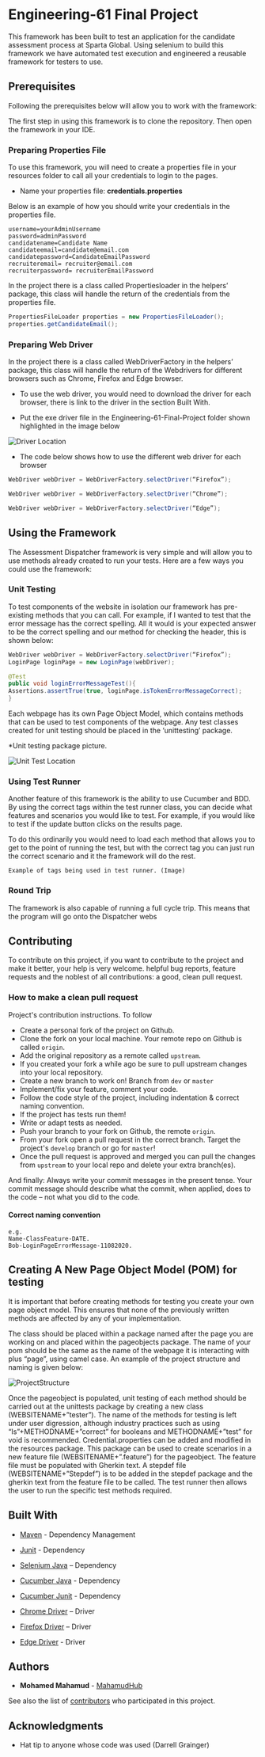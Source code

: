 # Engineering-61 Final Project

This framework has been built to test an application for the candidate assessment process at Sparta Global. Using selenium to build this framework we have automated test execution and engineered a reusable framework for testers to use. 


## Prerequisites

Following the prerequisites below will allow you to work with the framework: 

The first step in using this framework is to clone the repository. Then open the framework in your IDE.

### Preparing Properties File

To use this framework, you will need to create a properties file in your resources folder to call all your credentials to login to the pages.

- Name your properties file: **credentials.properties**

Below is an example of how you should write your credentials in the properties file.
```
username=yourAdminUsername
password=adminPassword
candidatename=Candidate Name
candidateemail=candidate@email.com
candidatepassword=CandidateEmailPassword
recruiteremail= recruiter@email.com
recruiterpassword= recruiterEmailPassword
```
In the project there is a class called Propertiesloader in the helpers’ package, this class will handle the return of the credentials from the properties file.


 ```java 
PropertiesFileLoader properties = new PropertiesFileLoader();
properties.getCandidateEmail();

 ```

### Preparing Web Driver

In the project there is a class called WebDriverFactory in the helpers’ package, this class will handle the return of the Webdrivers for different browsers such as Chrome, Firefox and Edge browser.

-  To use the web driver, you would need to download the driver for each browser, there is link to the driver in the section Built With.

- Put the exe driver file in the Engineering-61-Final-Project folder shown highlighted in the image below

![ Driver Location](Assets/DriverLocation.jpg)

- The code below shows how to use the different web driver for each browser

```java 
WebDriver webDriver = WebDriverFactory.selectDriver(“Firefox”);

WebDriver webDriver = WebDriverFactory.selectDriver(“Chrome”);

WebDriver webDriver = WebDriverFactory.selectDriver(“Edge”);
 ```

## Using the Framework

The Assessment Dispatcher framework is very simple and will allow you to use methods already created to run your tests. Here are a few ways you could use the framework:

### Unit Testing

To test components of the website in isolation our framework has pre-existing methods that you can call. For example, if I wanted to test that the error message has the correct spelling. All it would is your expected answer to be the correct spelling and our method for checking the header, this is shown below:
```java
WebDriver webDriver = WebDriverFactory.selectDriver(“Firefox”);
LoginPage loginPage = new LoginPage(webDriver);

@Test
public void loginErrorMessageTest(){
Assertions.assertTrue(true, loginPage.isTokenErrorMessageCorrect);
}
```
Each webpage has its own Page Object Model, which contains methods that can be used to test components of the webpage. Any test classes created for unit testing should be placed in the ‘unittesting’ package.

*Unit testing package picture.

![Unit Test Location](Assets/UnitTestLocation.jpg)



### Using Test Runner

Another feature of this framework is the ability to use Cucumber and BDD. By using the correct tags within the test runner class, you can decide what features and scenarios you would like to test. For example, if you would like to test if the update button clicks on the results page.

To do this ordinarily you would need to load each method that allows you to get to the point of running the test, but with the correct tag you can just run the correct scenario and it the framework will do the rest. 

```
Example of tags being used in test runner. (Image)
```

### Round Trip

The framework is also capable of running a full cycle trip. This means that the program will go onto the Dispatcher webs

## Contributing

To contribute on this project, if you want to contribute to the project and make it better, your help is very welcome. helpful bug reports, feature requests and the noblest of all contributions: a good, clean pull request.

### How to make a clean pull request

Project's contribution instructions. To follow

- Create a personal fork of the project on Github.
- Clone the fork on your local machine. Your remote repo on Github is called `origin`.
- Add the original repository as a remote called `upstream`.
- If you created your fork a while ago be sure to pull upstream changes into your local repository.
- Create a new branch to work on! Branch from `dev` or `master`
- Implement/fix your feature, comment your code.
- Follow the code style of the project, including indentation & correct naming convention.
- If the project has tests run them!
- Write or adapt tests as needed.
- Push your branch to your fork on Github, the remote `origin`.
- From your fork open a pull request in the correct branch. Target the project's `develop` branch or go for `master`!
- Once the pull request is approved and merged you can pull the changes from `upstream` to your local repo and delete
your extra branch(es).

And finally: Always write your commit messages in the present tense. 
Your commit message should describe what the commit, when applied, does to the code – not what you did to the code.

#### Correct naming convention

```
e.g. 
Name-ClassFeature-DATE.
Bob-LoginPageErrorMessage-11082020.

```


## Creating A New Page Object Model (POM) for testing
It is important that before creating methods for testing you create your own page object model. This ensures that none of the previously written methods are affected by any of your implementation. 

The class should be placed within a package named after the page you are working on and placed within the pageobjects package. 
The name of your pom should be the same as the name of the webpage it is interacting with plus “page”, using camel case. An example of the project structure and naming is given below:

![ProjectStructure](Assets/ProjectStructureOfPOM.jpg)

Once the pageobject is populated, unit testing of each method should be carried out at the unittests package by creating a new class (WEBSITENAME+”tester”). 
The name of the methods for testing is left under user digression, although industry practices such as using “Is”+METHODNAME+”correct” for booleans and METHODNAME+”test” for void is recommended.
Credential.properties can be added and modified in the resources package. This package can be used to create scenarios in a new feature file (WEBSITENAME+”.feature”) for the pageobject. The feature file must be populated with Gherkin text.
A stepdef file (WEBSITENAME+”Stepdef”) is to be added in the stepdef package and the gherkin text from the feature file to be called. 
The test runner then allows the user to run the specific test methods required.


## Built With

* [Maven](https://maven.apache.org/) - Dependency Management
 * [Junit](https://mvnrepository.com/artifact/org.junit.jupiter/junit-jupiter-api/5.6.2) - Dependency
 * [Selenium Java](https://mvnrepository.com/artifact/org.seleniumhq.selenium/selenium-java/3.141.59/) – Dependency
 * [Cucumber Java](https://mvnrepository.com/artifact/io.cucumber/cucumber-java/6.2.0) - Dependency
 * [Cucumber Junit]( https://mvnrepository.com/artifact/io.cucumber/cucumber-junit/6.2.0) - Dependency

 * [Chrome Driver](https://chromedriver.chromium.org/downloads) – Driver
 * [Firefox Driver](https://github.com/mozilla/geckodriver/releases) – Driver
 * [Edge Driver]( https://developer.microsoft.com/en-us/microsoft-edge/tools/webdriver/) - Driver

## Authors

* **Mohamed Mahamud** - [MahamudHub]( https://github.com/MahamudHub)

See also the list of [contributors](https://github.com/MahamudHub/project/contributors) who participated in this project.


## Acknowledgments

* Hat tip to anyone whose code was used (Darrell Grainger)



